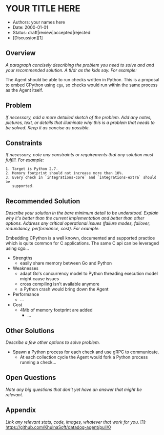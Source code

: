 # YOUR TITLE HERE

- Authors: your names here
- Date: 2000-01-01
- Status: draft|review|accepted|rejected
- [Discussion][1]

## Overview

*A paragraph concisely describing the problem you need to solve and and your
recommended solution. A tl/dr as the kids say. For example:*

The Agent should be able to run checks written in Python. This is a proposal to
embed CPython using `cgo`, so checks would run within the same process as the
Agent itself.

## Problem

*If necessary, add a more detailed sketch of the problem. Add any notes,
pictures, text, or details that illuminate why this is a problem that needs to be 
solved. Keep it as concise as possible.*

## Constraints

*If necessary, note any constraints or requirements that any solution must
fulfill. For example:*

    1. Target is Python 2.7.
    2. Memory footprint should not increase more than 10%.
    3. Every check in `integrations-core` and `integrations-extra` should be
       supported.

## Recommended Solution

*Describe your solution in the bare minimum detail to be understood. Explain
why it's better than the current implementation and better than other options. Address
any critical operational issues (failure modes, failover, redundancy, performance, cost).
For example:*

Embedding CPython is a well known, documented and supported practice which is quite
common for C applications. The same C api can be leveraged using cgo...

- Strengths
  - easily share memory between Go and Python
- Weaknesses
  - adapt Go's concurrency model to Python threading execution model might cause
    issues
  - cross compiling isn't available anymore
  - a Python crash would bring down the Agent
- Performance
  - ...
- Cost
  - 4Mb of memory footprint are added
    - ...

## Other Solutions

*Describe a few other options to solve problem.*

- Spawn a Python process for each check and use gRPC to communicate.
  - At each collection cycle the Agent would fork a Python process running a check...

## Open Questions

*Note any big questions that don’t yet have an answer that might be relevant.*

## Appendix

*Link any relevant stats, code, images, whatever that work for you.*
[1]: https://github.com/KhulnaSoft/datadog-agent/pull/0
